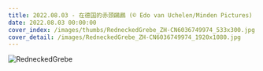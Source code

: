 ```yaml
---
title: 2022.08.03 - 在德国的赤颈鸊鷉 (© Edo van Uchelen/Minden Pictures)
date: 2022.08.03 00:00:00
cover_index: /images/thumbs/RedneckedGrebe_ZH-CN6036749974_533x300.jpg
cover_detail: /images/RedneckedGrebe_ZH-CN6036749974_1920x1080.jpg
---
```


![RedneckedGrebe](/images/RedneckedGrebe_ZH-CN6036749974_1920x1080.jpg)
